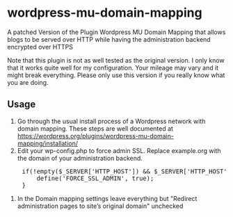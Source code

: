 wordpress-mu-domain-mapping
===========================

A patched Version of the Plugin Wordpress MU Domain Mapping that allows blogs to be served over HTTP while having the administration backend encrypted over HTTPS

Note that this plugin is not as well tested as the original version. I only know that it works quite well for my configuration. Your mileage may vary and it might break everything. Please only use this version if you really know what you are doing.

Usage
-----

1. Go through the usual install process of a Wordpress network with domain mapping. These steps are well documented at https://wordpress.org/plugins/wordpress-mu-domain-mapping/installation/
1. Edit your wp-config.php to force admin SSL. Replace example.org with the domain of your administration backend.
<pre>
    if(!empty($_SERVER['HTTP_HOST']) && $_SERVER['HTTP_HOST'] == 'example.org') {
    	define('FORCE_SSL_ADMIN', true);
    }
</pre>
1. In the Domain mapping settings leave everything but "Redirect administration pages to site’s original domain" unchecked

